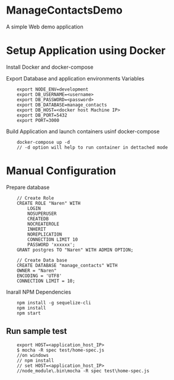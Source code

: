 # ManageContactsDemo
A simple Web demo application

# Setup Application using Docker

Install Docker and docker-compose

Export Database and application environments Variables
```
    export NODE_ENV=development
    export DB_USERNAME=<username>
    export DB_PASSWORD=<password>
    export DB_DATABASE=manage_contacts
    export DB_HOST=<docker host Machine IP>
    export DB_PORT=5432
    export PORT=3000

```

Build Application and launch containers usinf docker-compose
```
    docker-compose up -d
    // -d option will help to run container in dettached mode 

```


# Manual Configuration 

Prepare database
```
    // Create Role
    CREATE ROLE "Naren" WITH
        LOGIN
        NOSUPERUSER
        CREATEDB
        NOCREATEROLE
        INHERIT
        NOREPLICATION
        CONNECTION LIMIT 10
        PASSWORD 'xxxxxx';
    GRANT postgres TO "Naren" WITH ADMIN OPTION;

    // Create Data base
    CREATE DATABASE "manage_contacts" WITH 
    OWNER = "Naren" 
    ENCODING = 'UTF8' 
    CONNECTION LIMIT = 10;

```

Inarall NPM Dependencies
```
    npm install -g sequelize-cli
    npm install
    npm start

```
## Run sample test
```
    export HOST=<application_host_IP>
    $ mocha -R spec test/home-spec.js
    //on windows
    // npm install
    // set HOST=<application_host_IP>
    //node_module\.bin\mocha -R spec test\home-spec.js
```
